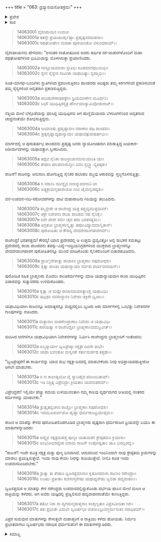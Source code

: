 +++
title = "063: ದ್ರವ್ಯಾನಯನೋಪಕ್ರಮಃ"
+++

<details><summary>ಪ್ರವೇಶ</summary>


।।   ಓಂ ಓಂ ನಮೋ ನಾರಾಯಣಾಯ।।   ಶ್ರೀ ವೇದವ್ಯಾಸಾಯ ನಮಃ ।।

ಶ್ರೀ ಕೃಷ್ಣದ್ವೈಪಾಯನ ವೇದವ್ಯಾಸ ವಿರಚಿತ  

**ಶ್ರೀ ಮಹಾಭಾರತ**

**ಅಶ್ವಮೇಧಿಕ ಪರ್ವ**

**ಅಶ್ವಮೇಧಿಕ ಪರ್ವ**

**ಅಧ್ಯಾಯ 63**


</details>

<details><summary>ಸಾರ</summary>

ಪಾಂಡವರು ನಿಧಿಯ ಬಳಿ ಬೀಡುಬಿಟ್ಟಿದುದು (1-17).


</details>

> 14063001 ವೈಶಂಪಾಯನ ಉವಾಚ  
14063001a ತತಸ್ತೇ ಪ್ರಯಯುರ್ಹೃಷ್ಟಾಃ ಪ್ರಹೃಷ್ಟನರವಾಹನಾಃ।  
14063001c ರಥಘೋಷೇಣ ಮಹತಾ ಪೂರಯಂತೋ ವಸುಂಧರಾಮ್।।

ವೈಶಂಪಾಯನನು ಹೇಳಿದನು: “ಅನಂತರ ಸಂತೋಷದಿಂದ ಅವರು ಹರ್ಷಿತ ನರ-ವಾಹನಗಳೊಂದಿಗೆ ಮಹಾ ರಥಘೋಷಗಳಿಂದ ಭೂಮಿಯನ್ನು ಮೊಳಗಿಸುತ್ತಾ ಪ್ರಯಾಣಿಸಿದರು.

> 14063002a ಸಂಸ್ತೂಯಮಾನಾಃ ಸ್ತುತಿಭಿಃ ಸೂತಮಾಗಧಬಂದಿಭಿಃ।  
14063002c ಸ್ವೇನ ಸೈನ್ಯೇನ ಸಂವೀತಾ ಯಥಾದಿತ್ಯಾಃ ಸ್ವರಶ್ಮಿಭಿಃ।।

ಸೂತ-ಮಾಗಧ-ಬಂದಿಗಳು ಸ್ತುತಿಗಳಿಂದ ಪ್ರಶಂಸಿಸುತ್ತಿರಲು ಪಾಂಡವರು ಆದಿತ್ಯರು ತಮ್ಮ ಕಿರಣಗಳಿಂದ ಪ್ರಕಾಶಿಸುವಂತೆ ತಮ್ಮ ಸೈನ್ಯಗಳಿಂದ ಆವೃತರಾಗಿ ಪ್ರಕಾಶಿಸುತ್ತಿದ್ದರು.

> 14063003a ಪಾಂಡುರೇಣಾತಪತ್ರೇಣ ಧ್ರಿಯಮಾಣೇನ ಮೂರ್ಧನಿ।  
14063003c ಬಭೌ ಯುಧಿಷ್ಠಿರಸ್ತತ್ರ ಪೌರ್ಣಮಾಸ್ಯಾಮಿವೋಡುರಾಟ್।।

ನೆತ್ತಿಯ ಮೇಲೆ ಬೆಳ್ಗೊಡೆಯನ್ನು ಧರಿಸಿದ್ದ ಯುಧಿಷ್ಠಿರನು ಆಗ ಹುಣ್ಣಿಮೆಯಂದು ಬೆಳದಿಂಗಳಿನಿಂದ ಆವೃತನಾದ ಚಂದ್ರನಂತೆಯೇ ಶೋಭಿಸುತ್ತಿದ್ದನು.

> 14063004a ಜಯಾಶಿಷಃ ಪ್ರಹೃಷ್ಟಾನಾಂ ನರಾಣಾಂ ಪಥಿ ಪಾಂಡವಃ।  
14063004c ಪ್ರತ್ಯಗೃಹ್ಣಾದ್ಯಥಾನ್ಯಾಯಂ ಯಥಾವತ್ಪುರುಷರ್ಷಭಃ।।

ಮಾರ್ಗದಲ್ಲಿ ಆ ಪುರುಷರ್ಷಭ ಪಾಂಡವನು ಪ್ರಹೃಷ್ಟ ಜನರು ನ್ಯಾಯೋಚಿತವಾಗಿ ಮಾಡುತ್ತಿದ್ದ ಜಯಕಾರ-ಆಶೀರ್ವಾದಗಳನ್ನು ಯಥಾವತ್ತಾಗಿ ಸ್ವೀಕರಿಸಿದನು.

> 14063005a ತಥೈವ ಸೈನಿಕಾ ರಾಜನ್ರಾಜಾನಮನುಯಾಂತಿ ಯೇ।  
14063005c ತೇಷಾಂ ಹಲಹಲಾಶಬ್ದೋ ದಿವಂ ಸ್ತಬ್ಧ್ವಾ ವ್ಯತಿಷ್ಠತ।।

ರಾಜನ್! ರಾಜನನ್ನು ಅನುಸರಿಸಿ ಹೋಗುತ್ತಿದ್ದ ಸೈನಿಕರ ಹಲಾಹಲ ಶಬ್ಧವು ಆಕಾಶವನ್ನು ಸ್ತಬ್ಧಗೊಳಿಸುತ್ತಿತ್ತು.

> 14063006a ಸ ಸರಾಂಸಿ ನದೀಶ್ಚೈವ ವನಾನ್ಯುಪವನಾನಿ ಚ।  
14063006c ಅತ್ಯಕ್ರಾಮನ್ಮಹಾರಾಜೋ ಗಿರಿಂ ಚೈವಾನ್ವಪದ್ಯತ।।

ವನ-ಉಪವನ-ನದಿ-ಸರೋವರಗಳನ್ನು ದಾಟಿ ಮಹಾರಾಜನು ಗಿರಿಯನ್ನು ತಲುಪಿದನು.

> 14063007a ತಸ್ಮಿನ್ದೇಶೇ ಚ ರಾಜೇಂದ್ರ ಯತ್ರ ತದ್ದ್ರವ್ಯಮುತ್ತಮಮ್।  
14063007c ಚಕ್ರೇ ನಿವೇಶನಂ ರಾಜಾ ಪಾಂಡವಃ ಸಹ ಸೈನಿಕೈಃ।  
14063007e ಶಿವೇ ದೇಶೇ ಸಮೇ ಚೈವ ತದಾ ಭರತಸತ್ತಮ।।  
14063008a ಅಗ್ರತೋ ಬ್ರಾಹ್ಮಣಾನ್ಕೃತ್ವಾ ತಪೋವಿದ್ಯಾದಮಾನ್ವಿತಾನ್।  
14063008c ಪುರೋಹಿತಂ ಚ ಕೌರವ್ಯ ವೇದವೇದಾಂಗಪಾರಗಮ್।।

ರಾಜೇಂದ್ರ! ಭರತಸತ್ತಮ! ಕೌರವ್ಯ! ಯಾವ ಪ್ರದೇಶದಲ್ಲಿ ಆ ಉತ್ತಮ ದ್ರವ್ಯವಿತ್ತೋ ಅಲ್ಲಿ ಶುಭಕರ ಸಮತಟ್ಟು ಪ್ರದೇಶದಲ್ಲಿ ರಾಜಾ ಪಾಂಡವನು ತಪಸ್ಸು-ವಿದ್ಯೆ-ಇಂದ್ರಿಯನಿಗ್ರಹಗಳಿಂದ ಯುಕ್ತರಾದ ಬ್ರಾಹ್ಮಣರನ್ನೂ ವೇದವೇದಾಂಗಪಾರಗ ಪುರೋಹಿತನನ್ನೂ ಮುಂದೆ ಮಾಡಿಕೊಂಡು ಸೈನಿಕರೊಂದಿಗೆ ಬಿಡಾರಹೂಡಿದನು.

> 14063009a ಪ್ರಾಙ್ನಿವೇಶಾತ್ತು ರಾಜಾನಂ ಬ್ರಾಹ್ಮಣಾಃ ಸಪುರೋಧಸಃ।  
14063009c ಕೃತ್ವಾ ಶಾಂತಿಂ ಯಥಾನ್ಯಾಯಂ ಸರ್ವತಃ ಪರ್ಯವಾರಯನ್।।

ಪುರೋಹಿತ ಸಹಿತ ಬ್ರಾಹ್ಮಣರು ಮೊದಲು ಶಾಂತಿಕರ್ಮಗಳನ್ನು ಮಾಡಿ ಯಥಾನ್ಯಾಯವಾಗಿ ರಾಜಾ ಯುಧಿಷ್ಠಿರನ ಬಿಡಾರವನ್ನು ಸುತ್ತುವರೆದು ಉಳಿದುಕೊಂಡರು.

> 14063010a ಕೃತ್ವಾ ಚ ಮಧ್ಯೇ ರಾಜಾನಮಮಾತ್ಯಾಂಶ್ಚ ಯಥಾವಿಧಿ।  
14063010c ಷಟ್ಪಥಂ ನವಸಂಸ್ಥಾನಂ ನಿವೇಶಂ ಚಕ್ರಿರೇ ದ್ವಿಜಾಃ।।

ಯಥಾವಿಧಿಯಾಗಿ ರಾಜನನ್ನೂ ಅಮಾತ್ಯರನ್ನೂ ಮಧ್ಯದಲ್ಲಿರಿಸಿ ದ್ವಿಜರು ಆರು ಮಾರ್ಗಗಳಲ್ಲಿ ಒಂಭತ್ತು ನಿವೇಶನಗಳ ಗುಂಪುಗಳನ್ನು ರಚಿಸಿದರು.

> 14063011a ಮತ್ತಾನಾಂ ವಾರಣೇಂದ್ರಾಣಾಂ ನಿವೇಶಂ ಚ ಯಥಾವಿಧಿ।  
14063011c ಕಾರಯಿತ್ವಾ ಸ ರಾಜೇಂದ್ರೋ ಬ್ರಾಹ್ಮಣಾನಿದಮಬ್ರವೀತ್।।

ಮದಿಸಿದ ಆನೆಗಳಿಗೂ ಯಥಾವಿಧಿಯಾಗಿ ನಿವೇಶನಗಳನ್ನು ನಿರ್ಮಿಸಿ ರಾಜೇಂದ್ರನು ಬ್ರಾಹ್ಮಣರಿಗೆ ಇಂತೆಂದನು:

> 14063012a ಅಸ್ಮಿನ್ಕಾರ್ಯೇ ದ್ವಿಜಶ್ರೇಷ್ಠಾ ನಕ್ಷತ್ರೇ ದಿವಸೇ ಶುಭೇ।  
14063012c ಯಥಾ ಭವಂತೋ ಮನ್ಯಂತೇ ಕರ್ತುಮರ್ಹಥ ತತ್ತಥಾ।।

“ದ್ವಿಜಶ್ರೇಷ್ಠರೇ! ಈ ಕಾರ್ಯವನ್ನು ಯಾವ ಶುಭ ನಕ್ಷತ್ರ-ದಿನದಲ್ಲಿ ಮಾಡಬೇಕೆಂದು ನೀವು ಅಭಿಪ್ರಾಯಪಡುತ್ತೀರೋ ಆಗಲೇ ಮಾಡಬೇಕು.

> 14063013a ನ ನಃ ಕಾಲಾತ್ಯಯೋ ವೈ ಸ್ಯಾದಿಹೈವ ಪರಿಲಂಬತಾಮ್।  
14063013c ಇತಿ ನಿಶ್ಚಿತ್ಯ ವಿಪ್ರೇಂದ್ರಾಃ ಕ್ರಿಯತಾಂ ಯದನಂತರಮ್।।

ವಿಪ್ರೇಂದ್ರರೇ! ಇಲ್ಲಿಯೇ ಹೆಚ್ಚು ಸಮಯ ಉಳಿಯುವಂತಾಗಿ ನಮ್ಮ ಕಾಲವು ವ್ಯರ್ಥವಾಗದ ರೀತಿಯಲ್ಲಿ ನಂತರದ ಕರ್ಮಗಳನ್ನು ಮಾಡಬೇಕು.”

> 14063014a ಶ್ರುತ್ವೈತದ್ವಚನಂ ರಾಜ್ಞೋ ಬ್ರಾಹ್ಮಣಾಃ ಸಪುರೋಧಸಃ।  
14063014c ಇದಮೂಚುರ್ವಚೋ ಹೃಷ್ಟಾ ಧರ್ಮರಾಜಪ್ರಿಯೇಪ್ಸವಃ।।

ರಾಜನ ಆ ಮಾತನ್ನು ಕೇಳಿದ ಪುರೋಹಿತನೊಡಗೂಡಿದ ಬ್ರಾಹ್ಮಣರು ಹೃಷ್ಟರಾಗಿ ಧರ್ಮರಾಜನ ಪ್ರಿಯವನ್ನೇ ಬಯಸಿ ಈ ಮಾತುಗಳನ್ನಾಡಿದರು:

> 14063015a ಅದ್ಯೈವ ನಕ್ಷತ್ರಮಹಶ್ಚ ಪುಣ್ಯಂ
       ಯತಾಮಹೇ ಶ್ರೇಷ್ಠತಮಂ ಕ್ರಿಯಾಸು।  
> 14063015c ಅಂಭೋಭಿರದ್ಯೇಹ ವಸಾಮ ರಾಜನ್
       ಉಪೋಷ್ಯತಾಂ ಚಾಪಿ ಭವದ್ಭಿರದ್ಯ।।  

“ರಾಜನ್! ಇಂದೇ ಪವಿತ್ರ ನಕ್ಷತ್ರ ಮತ್ತು ಪುಣ್ಯ ದಿನವಾಗಿದೆ. ಆದುದರಿಂದ ಇಂದಿನಿಂದಲೇ ನಾವು ಶ್ರೇಷ್ಠತಮ ಕ್ರಿಯೆಗಳನ್ನು ಮಾಡಲು ಪ್ರಯತ್ನಿಸುತ್ತೇವೆ. ಇಂದು ನಾವು ಕೇವಲ ನೀರನ್ನು ಕುಡಿಯುತ್ತೇವೆ. ನೀನೂ ಕೂಡ ಇಂದು ಉಪವಾಸದಿಂದಿರಬೇಕು.”

> 14063016a ಶ್ರುತ್ವಾ ತು ತೇಷಾಂ ದ್ವಿಜಸತ್ತಮಾನಾಂ
       ಕೃತೋಪವಾಸಾ ರಜನೀಂ ನರೇಂದ್ರಾಃ।  
> 14063016c ಊಷುಃ ಪ್ರತೀತಾಃ ಕುಶಸಂಸ್ತರೇಷು
       ಯಥಾಧ್ವರೇಷು ಜ್ವಲಿತಾ ಹವ್ಯವಾಹಾಃ।।  

ದ್ವಿಜಸತ್ತಮರ ಆ ಮಾತನ್ನು ಕೇಳಿ ನರೇಂದ್ರರು ಉಪವಾಸದಲ್ಲಿದ್ದುಕೊಂಡು ದರ್ಭೆಯ ಹಾಸಿನ ಮೇಲೆ ಮಲಗಿ ಆ ರಾತ್ರಿಯನ್ನು ಕಳೆದರು. ಆಗ ಅವರು ಯಜ್ಞದಲ್ಲಿ ಪ್ರಜ್ವಲಿಸುವ ಹವ್ಯವಾಹನರಂತೆಯೇ ಕಾಣುತ್ತಿದ್ದರು.

> 14063017a ತತೋ ನಿಶಾ ಸಾ ವ್ಯಗಮನ್ಮಹಾತ್ಮನಾಂ
       ಸಂಶೃಣ್ವತಾಂ ವಿಪ್ರಸಮೀರಿತಾ ಗಿರಃ।  
> 14063017c ತತಃ ಪ್ರಭಾತೇ ವಿಮಲೇ ದ್ವಿಜರ್ಷಭಾ
       ವಚೋಽಬ್ರುವನ್ಧರ್ಮಸುತಂ ನರಾಧಿಪಮ್।।  

ವಿಪ್ರರ ಸುಮಧುರ ಮಾತುಗಳನ್ನು ಕೇಳುತ್ತಲೇ ಮಹಾತ್ಮರಿಗೆ ಆ ರಾತ್ರಿಯು ಕಳೆದು ಹೋಯಿತು. ನಿರ್ಮಲ ಪ್ರಭಾತವಾಗಲು ದ್ವಿಜರ್ಷಭರು ನರಾಧಿಪ ಧರ್ಮಸುತನಿಗೆ ಈ ಮಾತುಗಳನ್ನಾಡಿದರು.



<details><summary>ಸಮಾಪ್ತಿ</summary>

ಇತಿ ಶ್ರೀಮಹಾಭಾರತೇ ಅಶ್ವಮೇಧಿಕಪರ್ವಣಿ ದ್ರವ್ಯಾನಯನೋಪಕ್ರಮೇ ತ್ರಿಷಷ್ಟಿತಮೋಽಧ್ಯಾಯಃ।।  
ಇದು ಶ್ರೀಮಹಾಭಾರತದಲ್ಲಿ ಅಶ್ವಮೇಧಿಕಪರ್ವದಲ್ಲಿ ದ್ರವ್ಯಾನಯನೋಪಕ್ರಮ ಎನ್ನುವ ಅರವತ್ಮೂರನೇ ಅಧ್ಯಾಯವು.

</details>


